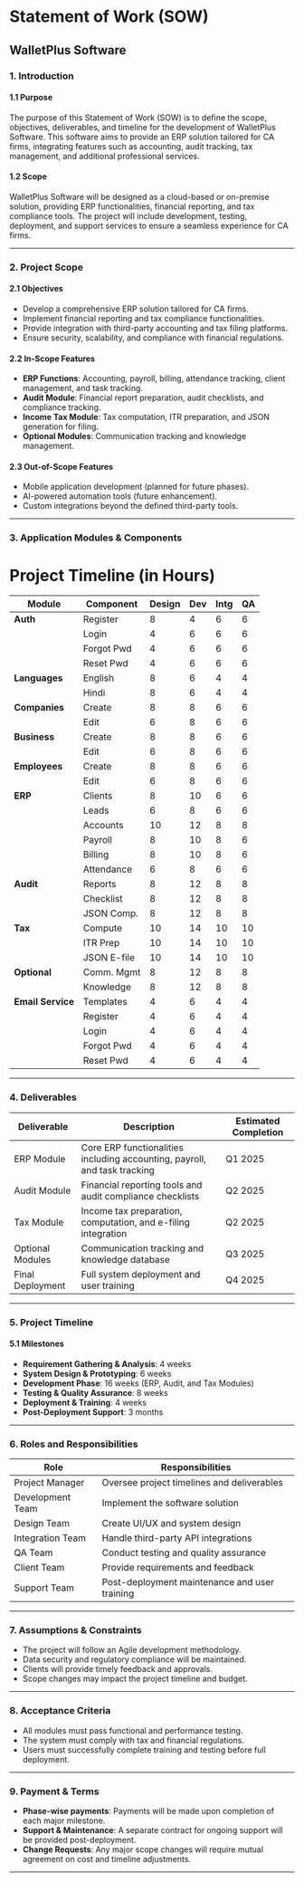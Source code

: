 # Statement of Work (SOW)

## WalletPlus Software

### 1. Introduction
#### 1.1 Purpose
The purpose of this Statement of Work (SOW) is to define the scope, objectives, deliverables, and timeline for the development of WalletPlus Software. This software aims to provide an ERP solution tailored for CA firms, integrating features such as accounting, audit tracking, tax management, and additional professional services.

#### 1.2 Scope
WalletPlus Software will be designed as a cloud-based or on-premise solution, providing ERP functionalities, financial reporting, and tax compliance tools. The project will include development, testing, deployment, and support services to ensure a seamless experience for CA firms.

---

### 2. Project Scope

#### 2.1 Objectives
- Develop a comprehensive ERP solution tailored for CA firms.
- Implement financial reporting and tax compliance functionalities.
- Provide integration with third-party accounting and tax filing platforms.
- Ensure security, scalability, and compliance with financial regulations.

#### 2.2 In-Scope Features
- **ERP Functions**: Accounting, payroll, billing, attendance tracking, client management, and task tracking.
- **Audit Module**: Financial report preparation, audit checklists, and compliance tracking.
- **Income Tax Module**: Tax computation, ITR preparation, and JSON generation for filing.
- **Optional Modules**: Communication tracking and knowledge management.

#### 2.3 Out-of-Scope Features
- Mobile application development (planned for future phases).
- AI-powered automation tools (future enhancement).
- Custom integrations beyond the defined third-party tools.

---
### 3. Application Modules & Components

# Project Timeline (in Hours)

| **Module**  | **Component**  | **Design** | **Dev** | **Intg** | **QA** |
|------------|--------------|------------|---------|---------|-------|
| **Auth**   | Register     | 8          | 4       | 6       | 6     |
|           | Login        | 4          | 6       | 6       | 6     |
|           | Forgot Pwd   | 4          | 6       | 6       | 6     |
|           | Reset Pwd    | 4          | 6       | 6       | 6     |
| **Languages** | English  | 8         | 6       | 4       | 4     |
|           | Hindi       | 8          | 6       | 4       | 4     |
| **Companies** | Create    | 8          | 8       | 6       | 6     |
|           | Edit         | 6          | 8       | 6       | 6     |
| **Business**  | Create    | 8          | 8       | 6       | 6     |
|           | Edit         | 6          | 8       | 6       | 6     |
| **Employees** | Create   | 8          | 8       | 6       | 6     |
|           | Edit         | 6          | 8       | 6       | 6     |
| **ERP**    | Clients     | 8          | 10      | 6       | 6     |
|           | Leads       | 6          | 8       | 6       | 6     |
|           | Accounts    | 10         | 12      | 8       | 8     |
|           | Payroll     | 8          | 10      | 8       | 6     |
|           | Billing     | 8          | 10      | 8       | 6     |
|           | Attendance  | 6          | 8       | 6       | 6     |
| **Audit**  | Reports     | 8          | 12      | 8       | 8     |
|           | Checklist   | 8          | 12      | 8       | 8     |
|           | JSON Comp.  | 8          | 12      | 8       | 8     |
| **Tax**    | Compute    | 10         | 14      | 10      | 10    |
|           | ITR Prep    | 10         | 14      | 10      | 10    |
|           | JSON E-file | 10         | 14      | 10      | 10    |
| **Optional** | Comm. Mgmt | 8         | 12      | 8       | 8     |
|           | Knowledge   | 8          | 12      | 8       | 8     |
| **Email Service** | Templates | 4    | 6       | 4       | 4     |
|           | Register    | 4          | 6       | 4       | 4     |
|           | Login       | 4          | 6       | 4       | 4     |
|           | Forgot Pwd  | 4          | 6       | 4       | 4     |
|           | Reset Pwd   | 4          | 6       | 4       | 4     |       
---

### 4. Deliverables

| Deliverable | Description | Estimated Completion |
|------------|-------------|----------------------|
| ERP Module | Core ERP functionalities including accounting, payroll, and task tracking | Q1 2025 |
| Audit Module | Financial reporting tools and audit compliance checklists | Q2 2025 |
| Tax Module | Income tax preparation, computation, and e-filing integration | Q2 2025 |
| Optional Modules | Communication tracking and knowledge database | Q3 2025 |
| Final Deployment | Full system deployment and user training | Q4 2025 |

---

### 5. Project Timeline
#### 5.1 Milestones
- **Requirement Gathering & Analysis**: 4 weeks
- **System Design & Prototyping**: 6 weeks
- **Development Phase**: 16 weeks (ERP, Audit, and Tax Modules)
- **Testing & Quality Assurance**: 8 weeks
- **Deployment & Training**: 4 weeks
- **Post-Deployment Support**: 3 months

---

### 6. Roles and Responsibilities

| Role | Responsibilities |
|------|-----------------|
| Project Manager | Oversee project timelines and deliverables |
| Development Team | Implement the software solution |
| Design Team | Create UI/UX and system design |
| Integration Team | Handle third-party API integrations |
| QA Team | Conduct testing and quality assurance |
| Client Team | Provide requirements and feedback |
| Support Team | Post-deployment maintenance and user training |

---

### 7. Assumptions & Constraints
- The project will follow an Agile development methodology.
- Data security and regulatory compliance will be maintained.
- Clients will provide timely feedback and approvals.
- Scope changes may impact the project timeline and budget.

---

### 8. Acceptance Criteria
- All modules must pass functional and performance testing.
- The system must comply with tax and financial regulations.
- Users must successfully complete training and testing before full deployment.

---

### 9. Payment & Terms
- **Phase-wise payments**: Payments will be made upon completion of each major milestone.
- **Support & Maintenance**: A separate contract for ongoing support will be provided post-deployment.
- **Change Requests**: Any major scope changes will require mutual agreement on cost and timeline adjustments.

---
